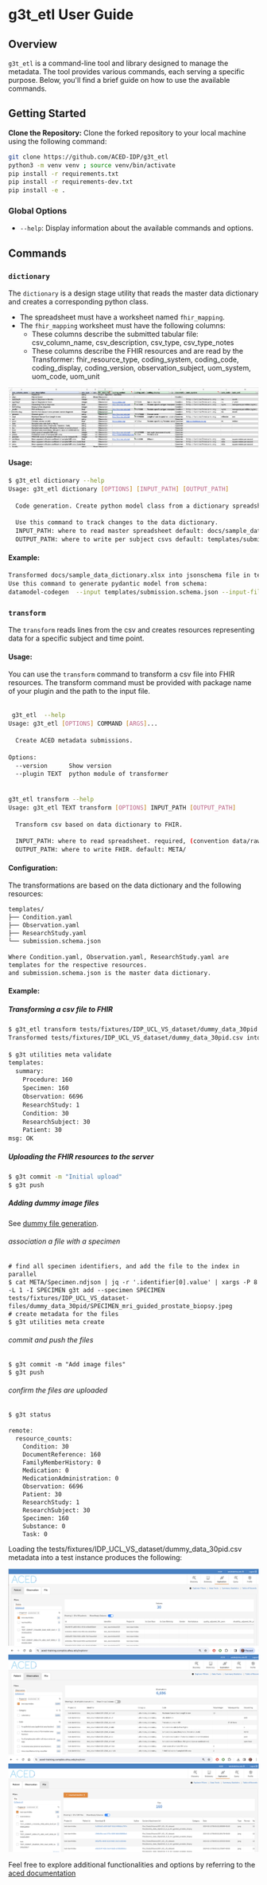 # g3t_etl User Guide

## Overview

`g3t_etl` is a command-line tool and library designed to manage the metadata. The tool provides various commands, each serving a specific purpose. Below, you'll find a brief guide on how to use the available commands.

## Getting Started


**Clone the Repository:** Clone the forked repository to your local machine using the following command:

```bash
git clone https://github.com/ACED-IDP/g3t_etl
python3 -m venv venv ; source venv/bin/activate
pip install -r requirements.txt
pip install -r requirements-dev.txt
pip install -e .
```

### Global Options

- `--help`: Display information about the available commands and options.

## Commands

### `dictionary`

The `dictionary` is a design stage utility that reads the master data dictionary and creates a corresponding python class.

* The spreadsheet must have a worksheet named `fhir_mapping`.
* The `fhir_mapping` worksheet must have the following columns:
  * These columns describe the submitted tabular file: csv_column_name, csv_description, csv_type, csv_type_notes
  * These columns describe the FHIR resources and are read by the Transformer: fhir_resource_type, coding_system, coding_code, coding_display, coding_version, observation_subject, uom_system, uom_code, uom_unit


![](docs/fhir_mapping_dictionary.png)

#### Usage:

```bash
$ g3t_etl dictionary --help
Usage: g3t_etl dictionary [OPTIONS] [INPUT_PATH] [OUTPUT_PATH]

  Code generation. Create python model class from a dictionary spreadsheet.

  Use this command to track changes to the data dictionary.
  INPUT_PATH: where to read master spreadsheet default: docs/sample_data_dictionary.xlsx
  OUTPUT_PATH: where to write per subject csvs default: templates/submission.schema.json


```

#### Example:

```bash
Transformed docs/sample_data_dictionary.xlsx into jsonschema file in templates/submission.schema.json
Use this command to generate pydantic model from schema:
datamodel-codegen  --input templates/submission.schema.json --input-file-type jsonschema  --output sample_transformer/submission.py --field-extra-keys json_schema_extra
```


### `transform`

The `transform` reads lines from the csv and creates resources representing data for a specific subject and time point.

#### Usage:

You can use the `transform` command to transform a csv file into FHIR resources.
The transform command must be provided with package name of your plugin and the path to the input file.


```bash

 g3t_etl  --help
Usage: g3t_etl [OPTIONS] COMMAND [ARGS]...

  Create ACED metadata submissions.

Options:
  --version      Show version
  --plugin TEXT  python module of transformer


g3t_etl transform --help
Usage: g3t_etl TEXT transform [OPTIONS] INPUT_PATH [OUTPUT_PATH]

  Transform csv based on data dictionary to FHIR.

  INPUT_PATH: where to read spreadsheet. required, (convention data/raw/XXXX.xlsx)
  OUTPUT_PATH: where to write FHIR. default: META/


```

#### Configuration:

The transformations are based on the data dictionary and the following resources:

```shell
templates/
├── Condition.yaml
├── Observation.yaml
├── ResearchStudy.yaml
└── submission.schema.json

Where Condition.yaml, Observation.yaml, ResearchStudy.yaml are templates for the respective resources.
and submission.schema.json is the master data dictionary.
```



#### Example:

##### Transforming a csv file to FHIR

```bash
$ g3t_etl transform tests/fixtures/IDP_UCL_VS_dataset/dummy_data_30pid.csv
Transformed tests/fixtures/IDP_UCL_VS_dataset/dummy_data_30pid.csv into META

$ g3t utilities meta validate
templates:
  summary:
    Procedure: 160
    Specimen: 160
    Observation: 6696
    ResearchStudy: 1
    Condition: 30
    ResearchSubject: 30
    Patient: 30
msg: OK

```

##### Uploading the FHIR resources to the server

```bash
$ g3t commit -m "Initial upload"
$ g3t push

```

##### Adding dummy image files

See [dummy file generation](tests/fixtures/sample_dataset-files/README.md).

###### association a file with a specimen
```shell
# find all specimen identifiers, and add the file to the index in parallel
$ cat META/Specimen.ndjson | jq -r '.identifier[0].value' | xargs -P 8 -L 1 -I SPECIMEN g3t add --specimen SPECIMEN tests/fixtures/IDP_UCL_VS_dataset-files/dummy_data_30pid/SPECIMEN_mri_guided_prostate_biopsy.jpeg
# create metadata for the files
$ g3t utilities meta create
```

###### commit and push the files
```shell
$ g3t commit -m "Add image files"
$ g3t push
```

###### confirm the files are uploaded
```shell
$ g3t status

remote:
  resource_counts:
    Condition: 30
    DocumentReference: 160
    FamilyMemberHistory: 0
    Medication: 0
    MedicationAdministration: 0
    Observation: 6696
    Patient: 30
    ResearchStudy: 1
    ResearchSubject: 30
    Specimen: 160
    Substance: 0
    Task: 0

```


Loading the tests/fixtures/IDP_UCL_VS_dataset/dummy_data_30pid.csv metadata into a test instance produces the following:

![](docs/patient-explorer.png)
![](docs/observation-explorer.png)
![](docs/files-explorer.png)

Feel free to explore additional functionalities and options by referring to the [aced documentation](https://aced-idp.github.io/)
